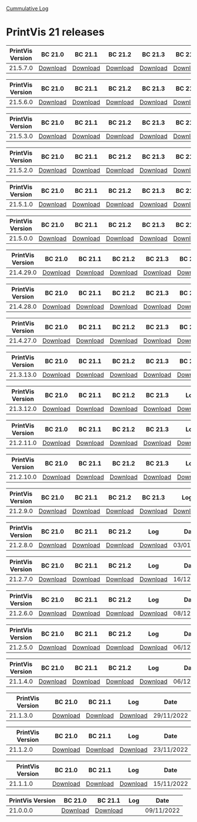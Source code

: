 [Cummulative Log](https://printvis.blob.core.windows.net/releases/pv365bc-21/PrintVis%2021%20release%20log.csv)
# PrintVis 21 releases
|PrintVis Version|BC 21.0 | BC 21.1 | BC 21.2 | BC 21.3 | BC 21.4 | BC 21.5 | BC 21.6 |Log|Date|
|---|---| ---| ---| ---| ---| ---| ---|---|---|
|21.5.7.0|[Download](https://printvis.blob.core.windows.net/releases/pv365bc-21/21.5/7/21.0%20RuntimePackages.zip)| [Download](https://printvis.blob.core.windows.net/releases/pv365bc-21/21.5/7/21.1%20RuntimePackages.zip)| [Download](https://printvis.blob.core.windows.net/releases/pv365bc-21/21.5/7/21.2%20RuntimePackages.zip)| [Download](https://printvis.blob.core.windows.net/releases/pv365bc-21/21.5/7/21.3%20RuntimePackages.zip)| [Download](https://printvis.blob.core.windows.net/releases/pv365bc-21/21.5/7/21.4%20RuntimePackages.zip)| [Download](https://printvis.blob.core.windows.net/releases/pv365bc-21/21.5/7/21.5%20RuntimePackages.zip)| [Download](https://printvis.blob.core.windows.net/releases/pv365bc-21/21.5/7/21.6%20RuntimePackages.zip)|[Download](https://printvis.blob.core.windows.net/releases/pv365bc-21/21.5/7/21.5.7.0%20release%20log.csv)|05/04/2023|

|PrintVis Version|BC 21.0 | BC 21.1 | BC 21.2 | BC 21.3 | BC 21.4 | BC 21.5 |Log|Date|
|---|---| ---| ---| ---| ---| ---|---|---|
|21.5.6.0|[Download](https://printvis.blob.core.windows.net/releases/pv365bc-21/21.5/6/21.0%20RuntimePackages.zip)| [Download](https://printvis.blob.core.windows.net/releases/pv365bc-21/21.5/6/21.1%20RuntimePackages.zip)| [Download](https://printvis.blob.core.windows.net/releases/pv365bc-21/21.5/6/21.2%20RuntimePackages.zip)| [Download](https://printvis.blob.core.windows.net/releases/pv365bc-21/21.5/6/21.3%20RuntimePackages.zip)| [Download](https://printvis.blob.core.windows.net/releases/pv365bc-21/21.5/6/21.4%20RuntimePackages.zip)| [Download](https://printvis.blob.core.windows.net/releases/pv365bc-21/21.5/6/21.5%20RuntimePackages.zip)|[Download](https://printvis.blob.core.windows.net/releases/pv365bc-21/21.5/6/21.5.6.0%20release%20log.csv)|04/04/2023|

|PrintVis Version|BC 21.0 | BC 21.1 | BC 21.2 | BC 21.3 | BC 21.4 | BC 21.5 |Log|Date|
|---|---| ---| ---| ---| ---| ---|---|---|
|21.5.3.0|[Download](https://printvis.blob.core.windows.net/releases/pv365bc-21/21.5/3/21.0%20RuntimePackages.zip)| [Download](https://printvis.blob.core.windows.net/releases/pv365bc-21/21.5/3/21.1%20RuntimePackages.zip)| [Download](https://printvis.blob.core.windows.net/releases/pv365bc-21/21.5/3/21.2%20RuntimePackages.zip)| [Download](https://printvis.blob.core.windows.net/releases/pv365bc-21/21.5/3/21.3%20RuntimePackages.zip)| [Download](https://printvis.blob.core.windows.net/releases/pv365bc-21/21.5/3/21.4%20RuntimePackages.zip)| [Download](https://printvis.blob.core.windows.net/releases/pv365bc-21/21.5/3/21.5%20RuntimePackages.zip)|[Download](https://printvis.blob.core.windows.net/releases/pv365bc-21/21.5/3/21.5.3.0%20release%20log.csv)|28/03/2023|

|PrintVis Version|BC 21.0 | BC 21.1 | BC 21.2 | BC 21.3 | BC 21.4 | BC 21.5 |Log|Date|
|---|---| ---| ---| ---| ---| ---|---|---|
|21.5.2.0|[Download](https://printvis.blob.core.windows.net/releases/pv365bc-21/21.5/2/21.0%20RuntimePackages.zip)| [Download](https://printvis.blob.core.windows.net/releases/pv365bc-21/21.5/2/21.1%20RuntimePackages.zip)| [Download](https://printvis.blob.core.windows.net/releases/pv365bc-21/21.5/2/21.2%20RuntimePackages.zip)| [Download](https://printvis.blob.core.windows.net/releases/pv365bc-21/21.5/2/21.3%20RuntimePackages.zip)| [Download](https://printvis.blob.core.windows.net/releases/pv365bc-21/21.5/2/21.4%20RuntimePackages.zip)| [Download](https://printvis.blob.core.windows.net/releases/pv365bc-21/21.5/2/21.5%20RuntimePackages.zip)|[Download](https://printvis.blob.core.windows.net/releases/pv365bc-21/21.5/2/21.5.2.0%20release%20log.csv)|21/03/2023|

|PrintVis Version|BC 21.0 | BC 21.1 | BC 21.2 | BC 21.3 | BC 21.4 | BC 21.5 |Log|Date|
|---|---| ---| ---| ---| ---| ---|---|---|
|21.5.1.0|[Download](https://printvis.blob.core.windows.net/releases/pv365bc-21/21.5/1/21.0%20RuntimePackages.zip)| [Download](https://printvis.blob.core.windows.net/releases/pv365bc-21/21.5/1/21.1%20RuntimePackages.zip)| [Download](https://printvis.blob.core.windows.net/releases/pv365bc-21/21.5/1/21.2%20RuntimePackages.zip)| [Download](https://printvis.blob.core.windows.net/releases/pv365bc-21/21.5/1/21.3%20RuntimePackages.zip)| [Download](https://printvis.blob.core.windows.net/releases/pv365bc-21/21.5/1/21.4%20RuntimePackages.zip)| [Download](https://printvis.blob.core.windows.net/releases/pv365bc-21/21.5/1/21.5%20RuntimePackages.zip)|[Download](https://printvis.blob.core.windows.net/releases/pv365bc-21/21.5/1/21.5.1.0%20release%20log.csv)|15/03/2023|

|PrintVis Version|BC 21.0 | BC 21.1 | BC 21.2 | BC 21.3 | BC 21.4 | BC 21.5 |Log|Date|
|---|---| ---| ---| ---| ---| ---|---|---|
|21.5.0.0|[Download](https://printvis.blob.core.windows.net/releases/pv365bc-21/21.5/0/21.0%20RuntimePackages.zip)| [Download](https://printvis.blob.core.windows.net/releases/pv365bc-21/21.5/0/21.1%20RuntimePackages.zip)| [Download](https://printvis.blob.core.windows.net/releases/pv365bc-21/21.5/0/21.2%20RuntimePackages.zip)| [Download](https://printvis.blob.core.windows.net/releases/pv365bc-21/21.5/0/21.3%20RuntimePackages.zip)| [Download](https://printvis.blob.core.windows.net/releases/pv365bc-21/21.5/0/21.4%20RuntimePackages.zip)| [Download](https://printvis.blob.core.windows.net/releases/pv365bc-21/21.5/0/21.5%20RuntimePackages.zip)|[Download](https://printvis.blob.core.windows.net/releases/pv365bc-21/21.5/0/21.5.0.0%20release%20log.csv)|14/03/2023|

|PrintVis Version|BC 21.0 | BC 21.1 | BC 21.2 | BC 21.3 | BC 21.4 | BC 21.5 |Log|Date|
|---|---| ---| ---| ---| ---| ---|---|---|
|21.4.29.0|[Download](https://printvis.blob.core.windows.net/releases/pv365bc-21/21.4/29/21.0%20RuntimePackages.zip)| [Download](https://printvis.blob.core.windows.net/releases/pv365bc-21/21.4/29/21.1%20RuntimePackages.zip)| [Download](https://printvis.blob.core.windows.net/releases/pv365bc-21/21.4/29/21.2%20RuntimePackages.zip)| [Download](https://printvis.blob.core.windows.net/releases/pv365bc-21/21.4/29/21.3%20RuntimePackages.zip)| [Download](https://printvis.blob.core.windows.net/releases/pv365bc-21/21.4/29/21.4%20RuntimePackages.zip)| [Download](https://printvis.blob.core.windows.net/releases/pv365bc-21/21.4/29/21.5%20RuntimePackages.zip)|[Download](https://printvis.blob.core.windows.net/releases/pv365bc-21/21.4/29/21.4.29.0%20release%20log.csv)|07/03/2023|

|PrintVis Version|BC 21.0 | BC 21.1 | BC 21.2 | BC 21.3 | BC 21.4 |Log|Date|
|---|---| ---| ---| ---| ---|---|---|
|21.4.28.0|[Download](https://printvis.blob.core.windows.net/releases/pv365bc-21/21.4/28/21.0%20RuntimePackages.zip)| [Download](https://printvis.blob.core.windows.net/releases/pv365bc-21/21.4/28/21.1%20RuntimePackages.zip)| [Download](https://printvis.blob.core.windows.net/releases/pv365bc-21/21.4/28/21.2%20RuntimePackages.zip)| [Download](https://printvis.blob.core.windows.net/releases/pv365bc-21/21.4/28/21.3%20RuntimePackages.zip)| [Download](https://printvis.blob.core.windows.net/releases/pv365bc-21/21.4/28/21.4%20RuntimePackages.zip)|[Download](https://printvis.blob.core.windows.net/releases/pv365bc-21/21.4/28/21.4.28.0%20release%20log.csv)|28/02/2023|

|PrintVis Version|BC 21.0 | BC 21.1 | BC 21.2 | BC 21.3 | BC 21.4 |Log|Date|
|---|---| ---| ---| ---| ---|---|---|
|21.4.27.0|[Download](https://printvis.blob.core.windows.net/releases/pv365bc-21/21.4/27/21.0%20RuntimePackages.zip)| [Download](https://printvis.blob.core.windows.net/releases/pv365bc-21/21.4/27/21.1%20RuntimePackages.zip)| [Download](https://printvis.blob.core.windows.net/releases/pv365bc-21/21.4/27/21.2%20RuntimePackages.zip)| [Download](https://printvis.blob.core.windows.net/releases/pv365bc-21/21.4/27/21.3%20RuntimePackages.zip)| [Download](https://printvis.blob.core.windows.net/releases/pv365bc-21/21.4/27/21.4%20RuntimePackages.zip)|[Download](https://printvis.blob.core.windows.net/releases/pv365bc-21/21.4/27/21.4.27.0%20release%20log.csv)|14/02/2023|

|PrintVis Version|BC 21.0 | BC 21.1 | BC 21.2 | BC 21.3 | BC 21.4 |Log|Date|
|---|---| ---| ---| ---| ---|---|---|
|21.3.13.0|[Download](https://printvis.blob.core.windows.net/releases/pv365bc-21/21.3/13/21.0%20RuntimePackages.zip)| [Download](https://printvis.blob.core.windows.net/releases/pv365bc-21/21.3/13/21.1%20RuntimePackages.zip)| [Download](https://printvis.blob.core.windows.net/releases/pv365bc-21/21.3/13/21.2%20RuntimePackages.zip)| [Download](https://printvis.blob.core.windows.net/releases/pv365bc-21/21.3/13/21.3%20RuntimePackages.zip)| [Download](https://printvis.blob.core.windows.net/releases/pv365bc-21/21.3/13/21.4%20RuntimePackages.zip)|[Download](https://printvis.blob.core.windows.net/releases/pv365bc-21/21.3/13/21.3.13.0%20release%20log.csv)|07/02/2023|

|PrintVis Version|BC 21.0 | BC 21.1 | BC 21.2 | BC 21.3 |Log|Date|
|---|---| ---| ---| ---|---|---|
|21.3.12.0|[Download](https://printvis.blob.core.windows.net/releases/pv365bc-21/21.3/12/21.0%20RuntimePackages.zip)| [Download](https://printvis.blob.core.windows.net/releases/pv365bc-21/21.3/12/21.1%20RuntimePackages.zip)| [Download](https://printvis.blob.core.windows.net/releases/pv365bc-21/21.3/12/21.2%20RuntimePackages.zip)| [Download](https://printvis.blob.core.windows.net/releases/pv365bc-21/21.3/12/21.3%20RuntimePackages.zip)|[Download](https://printvis.blob.core.windows.net/releases/pv365bc-21/21.3/12/21.3.12.0%20release%20log.csv)|01/02/2023|

|PrintVis Version|BC 21.0 | BC 21.1 | BC 21.2 | BC 21.3 |Log|Date|
|---|---| ---| ---| ---|---|---|
|21.2.11.0|[Download](https://printvis.blob.core.windows.net/releases/pv365bc-21/21.2/11/21.0%20RuntimePackages.zip)| [Download](https://printvis.blob.core.windows.net/releases/pv365bc-21/21.2/11/21.1%20RuntimePackages.zip)| [Download](https://printvis.blob.core.windows.net/releases/pv365bc-21/21.2/11/21.2%20RuntimePackages.zip)| [Download](https://printvis.blob.core.windows.net/releases/pv365bc-21/21.2/11/21.3%20RuntimePackages.zip)|[Download](https://printvis.blob.core.windows.net/releases/pv365bc-21/21.2/11/21.2.11.0%20release%20log.csv)|24/01/2023|

|PrintVis Version|BC 21.0 | BC 21.1 | BC 21.2 | BC 21.3 |Log|Date|
|---|---| ---| ---| ---|---|---|
|21.2.10.0|[Download](https://printvis.blob.core.windows.net/releases/pv365bc-21/21.2/10/21.0%20RuntimePackages.zip)| [Download](https://printvis.blob.core.windows.net/releases/pv365bc-21/21.2/10/21.1%20RuntimePackages.zip)| [Download](https://printvis.blob.core.windows.net/releases/pv365bc-21/21.2/10/21.2%20RuntimePackages.zip)| [Download](https://printvis.blob.core.windows.net/releases/pv365bc-21/21.2/10/21.3%20RuntimePackages.zip)|[Download](https://printvis.blob.core.windows.net/releases/pv365bc-21/21.2/10/21.2.10.0%20release%20log.csv)|17/01/2023|

|PrintVis Version|BC 21.0 | BC 21.1 | BC 21.2 | BC 21.3 |Log|Date|
|---|---| ---| ---| ---|---|---|
|21.2.9.0|[Download](https://printvis.blob.core.windows.net/releases/pv365bc-21/21.2/9/21.0%20RuntimePackages.zip)| [Download](https://printvis.blob.core.windows.net/releases/pv365bc-21/21.2/9/21.1%20RuntimePackages.zip)| [Download](https://printvis.blob.core.windows.net/releases/pv365bc-21/21.2/9/21.2%20RuntimePackages.zip)| [Download](https://printvis.blob.core.windows.net/releases/pv365bc-21/21.2/9/21.3%20RuntimePackages.zip)|[Download](https://printvis.blob.core.windows.net/releases/pv365bc-21/21.2/9/21.2.9.0%20release%20log.csv)|10/01/2023|

|PrintVis Version|BC 21.0 | BC 21.1 | BC 21.2 |Log|Date|
|---|---| ---| ---|---|---|
|21.2.8.0|[Download](https://printvis.blob.core.windows.net/releases/pv365bc-21/21.2/8/21.0%20RuntimePackages.zip)| [Download](https://printvis.blob.core.windows.net/releases/pv365bc-21/21.2/8/21.1%20RuntimePackages.zip)| [Download](https://printvis.blob.core.windows.net/releases/pv365bc-21/21.2/8/21.2%20RuntimePackages.zip)|[Download](https://printvis.blob.core.windows.net/releases/pv365bc-21/21.2/8/21.2.8.0%20release%20log.csv)|03/01/2023|

|PrintVis Version|BC 21.0 | BC 21.1 | BC 21.2 |Log|Date|
|---|---| ---| ---|---|---|
|21.2.7.0|[Download](https://printvis.blob.core.windows.net/releases/pv365bc-21/21.2/7/21.0%20RuntimePackages.zip)| [Download](https://printvis.blob.core.windows.net/releases/pv365bc-21/21.2/7/21.1%20RuntimePackages.zip)| [Download](https://printvis.blob.core.windows.net/releases/pv365bc-21/21.2/7/21.2%20RuntimePackages.zip)|[Download](https://printvis.blob.core.windows.net/releases/pv365bc-21/21.2/7/21.2.7.0%20release%20log.csv)|16/12/2022|

|PrintVis Version|BC 21.0 | BC 21.1 | BC 21.2 |Log|Date|
|---|---| ---| ---|---|---|
|21.2.6.0|[Download](https://printvis.blob.core.windows.net/releases/pv365bc-21/21.2/6/21.0%20RuntimePackages.zip)| [Download](https://printvis.blob.core.windows.net/releases/pv365bc-21/21.2/6/21.1%20RuntimePackages.zip)| [Download](https://printvis.blob.core.windows.net/releases/pv365bc-21/21.2/6/21.2%20RuntimePackages.zip)|[Download](https://printvis.blob.core.windows.net/releases/pv365bc-21/21.2/6/21.2.6.0%20release%20log.csv)|08/12/2022|

|PrintVis Version|BC 21.0 | BC 21.1 | BC 21.2 |Log|Date|
|---|---| ---| ---|---|---|
|21.2.5.0|[Download](https://printvis.blob.core.windows.net/releases/pv365bc-21/21.2/5/21.0%20RuntimePackages.zip)| [Download](https://printvis.blob.core.windows.net/releases/pv365bc-21/21.2/5/21.1%20RuntimePackages.zip)| [Download](https://printvis.blob.core.windows.net/releases/pv365bc-21/21.2/5/21.2%20RuntimePackages.zip)|[Download](https://printvis.blob.core.windows.net/releases/pv365bc-21/21.2/5/21.2.5.0%20release%20log.csv)|06/12/2022|

|PrintVis Version|BC 21.0 | BC 21.1 | BC 21.2 |Log|Date|
|---|---| ---| ---|---|---|
|21.1.4.0|[Download](https://printvis.blob.core.windows.net/releases/pv365bc-21/21.1/4/21.0%20RuntimePackages.zip)| [Download](https://printvis.blob.core.windows.net/releases/pv365bc-21/21.1/4/21.1%20RuntimePackages.zip)| [Download](https://printvis.blob.core.windows.net/releases/pv365bc-21/21.1/4/21.2%20RuntimePackages.zip)|[Download](https://printvis.blob.core.windows.net/releases/pv365bc-21/21.1/4/21.1.4.0%20release%20log.csv)|06/12/2022|

|PrintVis Version|BC 21.0 | BC 21.1 |Log|Date|
|---|---| ---|---|---|
|21.1.3.0|[Download](https://printvis.blob.core.windows.net/releases/pv365bc-21/21.1/3/21.0%20RuntimePackages.zip)| [Download](https://printvis.blob.core.windows.net/releases/pv365bc-21/21.1/3/21.1%20RuntimePackages.zip)|[Download](https://printvis.blob.core.windows.net/releases/pv365bc-21/21.1/3/21.1.3.0%20release%20log.csv)|29/11/2022|

|PrintVis Version|BC 21.0 | BC 21.1 |Log|Date|
|---|---| ---|---|---|
|21.1.2.0|[Download](https://printvis.blob.core.windows.net/releases/pv365bc-21/21.1/2/21.0%20RuntimePackages.zip)| [Download](https://printvis.blob.core.windows.net/releases/pv365bc-21/21.1/2/21.1%20RuntimePackages.zip)|[Download](https://printvis.blob.core.windows.net/releases/pv365bc-21/21.1/2/21.1.2.0%20release%20log.csv)|23/11/2022|

|PrintVis Version|BC 21.0 | BC 21.1 |Log|Date|
|---|---| ---|---|---|
|21.1.1.0|[Download](https://printvis.blob.core.windows.net/releases/pv365bc-21/21.1/1/21.0%20RuntimePackages.zip)| [Download](https://printvis.blob.core.windows.net/releases/pv365bc-21/21.1/1/21.1%20RuntimePackages.zip)|[Download](https://printvis.blob.core.windows.net/releases/pv365bc-21/21.1/1/21.1.1.0%20release%20log.csv)|15/11/2022|

|PrintVis Version|BC 21.0 | BC 21.1 |Log|Date|
|---|---| ---|---|---|
|21.0.0.0|[Download](https://printvis.blob.core.windows.net/releases/pv365bc-21/21.0/0/21.0%20RuntimePackages.zip)| [Download](https://printvis.blob.core.windows.net/releases/pv365bc-21/21.0/0/21.1%20RuntimePackages.zip)||09/11/2022|
